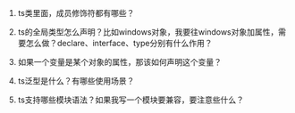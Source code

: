 1. ts类里面，成员修饰符都有哪些？

2. ts的全局类型怎么声明？比如windows对象，我要往windows对象加属性，需要怎么做？declare、interface、type分别有什么作用？

3. 如果一个变量是某个对象的属性，那该如何声明这个变量？

4. ts泛型是什么？有哪些使用场景？

5. ts支持哪些模块语法？如果我写一个模块要兼容，要注意些什么？
